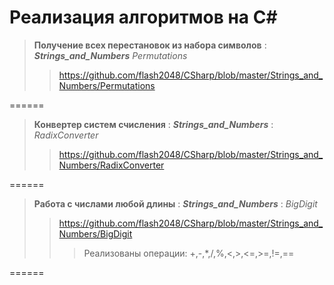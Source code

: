 Реализация алгоритмов на C#
======

>**Получение всех перестановок из набора символов**  : ***Strings_and_Numbers*** *Permutations*
>><https://github.com/flash2048/CSharp/blob/master/Strings_and_Numbers/Permutations>

======

>**Конвертер систем счисления**  : ***Strings_and_Numbers*** : *RadixConverter*
>><https://github.com/flash2048/CSharp/blob/master/Strings_and_Numbers/RadixConverter>

======

>**Работа с числами любой длины**  : ***Strings_and_Numbers*** : *BigDigit*
>><https://github.com/flash2048/CSharp/blob/master/Strings_and_Numbers/BigDigit>
>>>Реализованы операции: +,-,*,/,%,<,>,<=,>=,!=,==

======
